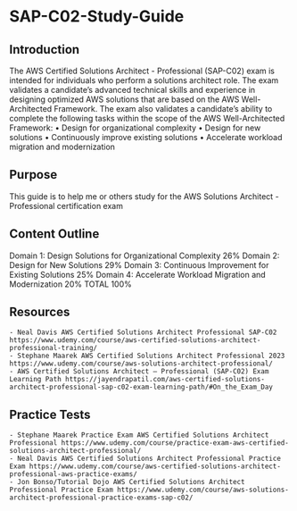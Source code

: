 # SAP-C02-Study-Guide

## Introduction

The AWS Certified Solutions Architect - Professional (SAP-C02) exam is intended for individuals who
perform a solutions architect role. The exam validates a candidate’s advanced technical skills and
experience in designing optimized AWS solutions that are based on the AWS Well-Architected Framework.
The exam also validates a candidate’s ability to complete the following tasks within the scope of the AWS
Well-Architected Framework:
    • Design for organizational complexity
    • Design for new solutions
    • Continuously improve existing solutions
    • Accelerate workload migration and modernization


## Purpose

This guide is to help me or others study for the AWS Solutions Architect - Professional certification exam

## Content Outline

Domain 1: Design Solutions for Organizational Complexity 26%
Domain 2: Design for New Solutions 29%
Domain 3: Continuous Improvement for Existing Solutions 25%
Domain 4: Accelerate Workload Migration and Modernization 20%
    TOTAL 100%

## Resources
    - Neal Davis AWS Certified Solutions Architect Professional SAP-C02 https://www.udemy.com/course/aws-certified-solutions-architect-professional-training/
    - Stephane Maarek AWS Certified Solutions Architect Professional 2023 https://www.udemy.com/course/aws-solutions-architect-professional/
    - AWS Certified Solutions Architect – Professional (SAP-C02) Exam Learning Path https://jayendrapatil.com/aws-certified-solutions-architect-professional-sap-c02-exam-learning-path/#On_the_Exam_Day

## Practice Tests
    - Stephane Maarek Practice Exam AWS Certified Solutions Architect Professional https://www.udemy.com/course/practice-exam-aws-certified-solutions-architect-professional/
    - Neal Davis AWS Certified Solutions Architect Professional Practice Exam https://www.udemy.com/course/aws-certified-solutions-architect-professional-aws-practice-exams/
    - Jon Bonso/Tutorial Dojo AWS Certified Solutions Architect Professional Practice Exam https://www.udemy.com/course/aws-solutions-architect-professional-practice-exams-sap-c02/